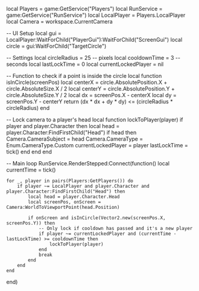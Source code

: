 local Players = game:GetService("Players")
local RunService = game:GetService("RunService")
local LocalPlayer = Players.LocalPlayer
local Camera = workspace.CurrentCamera

-- UI Setup
local gui = LocalPlayer:WaitForChild("PlayerGui"):WaitForChild("ScreenGui")
local circle = gui:WaitForChild("TargetCircle")

-- Settings
local circleRadius = 25 -- pixels
local cooldownTime = 3 -- seconds
local lastLockTime = 0
local currentLockedPlayer = nil

-- Function to check if a point is inside the circle
local function isInCircle(screenPos)
    local centerX = circle.AbsolutePosition.X + circle.AbsoluteSize.X / 2
    local centerY = circle.AbsolutePosition.Y + circle.AbsoluteSize.Y / 2
    local dx = screenPos.X - centerX
    local dy = screenPos.Y - centerY
    return (dx * dx + dy * dy) <= (circleRadius * circleRadius)
end

-- Lock camera to a player's head
local function lockToPlayer(player)
    if player and player.Character then
        local head = player.Character:FindFirstChild("Head")
        if head then
            Camera.CameraSubject = head
            Camera.CameraType = Enum.CameraType.Custom
            currentLockedPlayer = player
            lastLockTime = tick()
        end
    end
end

-- Main loop
RunService.RenderStepped:Connect(function()
    local currentTime = tick()

    for _, player in pairs(Players:GetPlayers()) do
        if player ~= LocalPlayer and player.Character and player.Character:FindFirstChild("Head") then
            local head = player.Character.Head
            local screenPos, onScreen = Camera:WorldToViewportPoint(head.Position)

            if onScreen and isInCircle(Vector2.new(screenPos.X, screenPos.Y)) then
                -- Only lock if cooldown has passed and it's a new player
                if player ~= currentLockedPlayer and (currentTime - lastLockTime) >= cooldownTime then
                    lockToPlayer(player)
                end
                break
            end
        end
    end
end)
